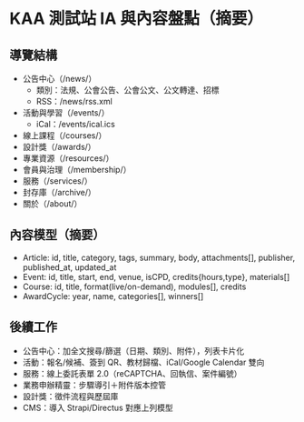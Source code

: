 # KAA 測試站 IA 與內容盤點（摘要）

## 導覽結構
- 公告中心（/news/）
  - 類別：法規、公會公告、公會公文、公文轉達、招標
  - RSS：/news/rss.xml
- 活動與學習（/events/）
  - iCal：/events/ical.ics
- 線上課程（/courses/）
- 設計獎（/awards/）
- 專業資源（/resources/）
- 會員與治理（/membership/）
- 服務（/services/）
- 封存庫（/archive/）
- 關於（/about/）

## 內容模型（摘要）
- Article: id, title, category, tags, summary, body, attachments[], publisher, published_at, updated_at
- Event: id, title, start, end, venue, isCPD, credits{hours,type}, materials[]
- Course: id, title, format(live/on-demand), modules[], credits
- AwardCycle: year, name, categories[], winners[]

## 後續工作
- 公告中心：加全文搜尋/篩選（日期、類別、附件），列表卡片化
- 活動：報名/候補、簽到 QR、教材歸檔、iCal/Google Calendar 雙向
- 服務：線上委託表單 2.0（reCAPTCHA、回執信、案件編號）
- 業務申辦精靈：步驟導引＋附件版本控管
- 設計獎：徵件流程與歷屆庫
- CMS：導入 Strapi/Directus 對應上列模型
